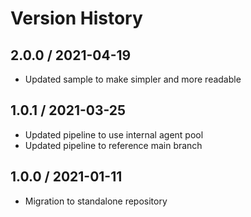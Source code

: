 # Version History

## 2.0.0 / 2021-04-19

- Updated sample to make simpler and more readable

## 1.0.1 / 2021-03-25

- Updated pipeline to use internal agent pool
- Updated pipeline to reference main branch

## 1.0.0 / 2021-01-11

- Migration to standalone repository
